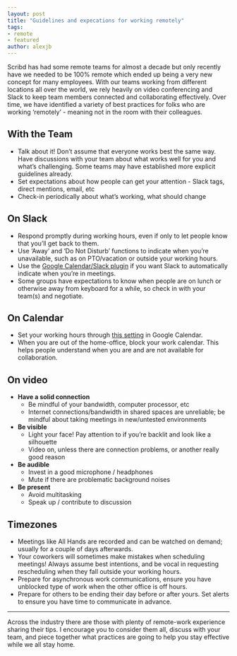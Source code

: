```yaml
---
layout: post
title: "Guidelines and expecations for working remotely"
tags:
- remote
- featured
author: alexjb
---
```


Scribd has had some remote teams for almost a decade but only recently have we
needed to be 100% remote which ended up being a very new concept for many
employees. With our teams working from different locations all over the world,
we rely heavily on video conferencing and Slack to keep team members connected
and collaborating effectively.  Over time, we have identified a variety of best
practices for folks who are working ‘remotely’ - meaning not in the room with
their colleagues. 

## With the Team

* Talk about it! Don’t assume that everyone works best the same way. Have
  discussions with your team about what works well for you and
  what’s challenging. Some teams may have established more explicit
  guidelines already.
* Set expectations about how people can get your attention - Slack tags, direct
  mentions, email, etc 
* Check-in periodically about what’s working, what should change

## On Slack

* Respond promptly during working hours, even if only to let people know that you’ll get back to them.
* Use ‘Away’ and ‘Do Not Disturb’ functions to indicate when you’re unavailable, such as on PTO/vacation or outside your working hours.
* Use the [Google Calendar/Slack plugin](https://slack.com/help/articles/206329808-Google-Calendar-for-Slack) if you want Slack to automatically indicate when you’re in meetings.
* Some groups have expectations to know when people are on lunch or otherwise
  away from keyboard for a while, so check in with your team(s) and negotiate.

## On Calendar

* Set your working hours through [this
    setting](https://support.google.com/calendar/answer/7638168?hl=en) in Google Calendar.
* When you are out of the home-office, block your work calendar. This helps
  people understand when you are and are not available for collaboration.

## On video

* **Have a solid connection**
    * Be mindful of your bandwidth, computer processor, etc
    * Internet connections/bandwidth in shared spaces are unreliable; be mindful about taking meetings in new/untested environments 
* **Be visible**
    * Light your face! Pay attention to if you’re backlit and look like a silhouette 
    * Video on, unless there are connection problems, or another really good reason
* **Be audible**
    * Invest in a good microphone / headphones
    * Mute if there are problematic background noises 
* **Be present**
    * Avoid multitasking
    * Speak up / contribute to discussion


## Timezones

* Meetings like All Hands are recorded and can be watched on demand; usually
  for a couple of days afterwards.
* Your coworkers will sometimes make mistakes when scheduling meetings! Always
  assume best intentions, and be vocal in requesting rescheduling when they
  fall outside your working hours.
* Prepare for asynchronous work communications, ensure you have unblocked type
  of work when the other office is off hours.
* Prepare for others to be ending their day before or after yours.  Set alerts
  to ensure you have time to communicate in advance. 


---

Across the industry there are those with plenty of remote-work experience
sharing their tips. I encourage you to consider them all, discuss with your
team, and piece together what practices are going to help you stay effective
while we all stay home.
